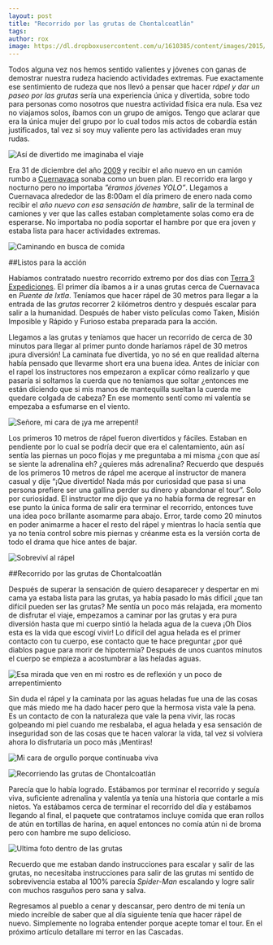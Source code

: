 ```yaml
---
layout: post
title: "Recorrido por las grutas de Chontalcoatlán"
tags: 
author: rox
image: https://dl.dropboxusercontent.com/u/1610385/content/images/2015/05/Terra-3-Expediciones-40-1.JPG
---
```

Todos alguna vez nos hemos sentido valientes y jóvenes con ganas de demostrar nuestra rudeza haciendo actividades extremas. Fue exactamente ese sentimiento de rudeza que nos llevó a pensar que hacer *rápel y dar un paseo por las grutas* sería una experiencia única y divertida, sobre todo para personas como nosotros que nuestra actividad física era nula. Esa vez no viajamos solos, íbamos con un grupo de amigos. Tengo que aclarar que era la única mujer del grupo por lo cual todos mis actos de cobardía están justificados, tal vez si soy muy valiente pero las actividades eran muy rudas.

![Así de divertido me imaginaba el viaje](https://dl.dropboxusercontent.com/u/1610385/content/images/2015/05/IMG_7311-1.JPG)

Era 31 de diciembre del año [2009](/tag/2009) y recibir el año nuevo en un camión rumbo a [Cuernavaca](/tag/cuernavaca) sonaba como un buen plan. El recorrido era largo y nocturno pero no importaba *”éramos jóvenes YOLO”*. Llegamos a Cuernavaca alrededor de las 8:00am el día primero de enero nada como recibir el *año nuevo con esa sensación de hambre*, salir de la terminal de camiones y ver que las calles estaban completamente solas como era de esperarse. No importaba no podía soportar el hambre por que era joven y estaba lista para hacer actividades extremas.

![Caminando en busca de comida](https://dl.dropboxusercontent.com/u/1610385/content/images/2015/05/P1020967.JPG)

##Listos para la acción

Habíamos contratado nuestro recorrido extremo por dos días con [Terra 3 Expediciones](http://www.t3expediciones.com/). El primer día íbamos a ir a unas grutas cerca de Cuernavaca en *Puente de Ixtla*. Teníamos que hacer rápel de 30 metros para llegar a la entrada de las *grutas* recorrer 2 kilómetros dentro y después escalar para salir a la humanidad. Después de haber visto películas como Taken, Misión Imposible y Rápido y Furioso estaba preparada para la acción.

Llegamos a las grutas y teníamos que hacer un recorrido de cerca de 30 minutos para llegar al primer punto donde haríamos rápel de 30 metros ¡pura diversión! La caminata fue divertida, yo no sé en que realidad alterna había pensado que llevarme short era una buena idea. Antes de iniciar con el rapel los instructores nos empezaron a explicar cómo realizarlo y que pasaría si soltamos la cuerda que no teníamos que soltar ¿entonces me están diciendo que si mis manos de mantequilla sueltan la cuerda me quedare colgada de cabeza? En ese momento sentí como mi valentía se empezaba a esfumarse en el viento. 

![Señore, mi cara de ¡ya me arrepentí!](https://dl.dropboxusercontent.com/u/1610385/content/images/2015/05/Terra-3-Expediciones-13-1.JPG)

Los primeros 10 metros de rápel fueron divertidos y fáciles. Estaban en pendiente por lo cual se podría decir que era el calentamiento, aún así sentía las piernas un poco flojas y me preguntaba a mi misma ¿con que así se siente la adrenalina eh? ¿quieres más adrenalina? Recuerdo que después de los primeros 10 metros de rápel me acerque al instructor de manera casual y dije “¡Que divertido! Nada más por curiosidad que pasa si una persona prefiere ser una gallina perder su dinero y abandonar el tour”. Solo por curiosidad. El instructor me dijo que ya no había forma de regresar en ese punto la única forma de salir era terminar el recorrido, entonces tuve una idea poco brillante asomarme para abajo. Error, tarde como 20 minutos en poder animarme a hacer el resto del rápel y mientras lo hacía sentía que ya no tenía control sobre mis piernas y créanme esta es la versión corta de todo el drama que hice antes de bajar.

![Sobreviví al rápel](https://dl.dropboxusercontent.com/u/1610385/content/images/2015/05/Terra-3-Expediciones-23-1.JPG)

##Recorrido por las grutas de Chontalcoatlán

Después de superar la sensación de quiero desaparecer y despertar en mi cama ya estaba lista para las grutas, ya había pasado lo más difícil ¿que tan difícil pueden ser las grutas? Me sentía un poco más relajada, era momento de disfrutar el viaje, empezamos a caminar por las grutas y era pura diversión hasta que mi cuerpo sintió la helada agua de la cueva ¡Oh Dios esta es la vida que escogí vivir! Lo difícil del agua helada es el primer contacto con tu cuerpo, ese contacto que te hace preguntar ¿por qué diablos pague para morir de hipotermia? Después de unos cuantos minutos el cuerpo se empieza a acostumbrar a las heladas aguas.

![Esa mirada que ven en mi rostro es de reflexión y un poco de arrepentimiento](https://dl.dropboxusercontent.com/u/1610385/content/images/2015/05/Terra-3-Expediciones-49-1.JPG)

Sin duda el rápel y la caminata por las aguas heladas fue una de las cosas que más miedo me ha dado hacer pero que la hermosa vista vale la pena. Es un contacto de con la naturaleza que vale la pena vivir, las rocas golpeando mi piel cuando me resbalaba, el agua helada y esa sensación de inseguridad son de las cosas que te hacen valorar la vida, tal vez si volviera ahora lo disfrutaría un poco más ¡Mentiras!

![Mi cara de orgullo porque continuaba viva](https://dl.dropboxusercontent.com/u/1610385/content/images/2015/05/Terra-3-Expediciones-34-1.JPG)

![Recorriendo las grutas de Chontalcoatlán](https://dl.dropboxusercontent.com/u/1610385/content/images/2015/05/Terra-3-Expediciones-55-1.JPG)

Parecía que lo había logrado. Estábamos por terminar el recorrido y seguía viva, suficiente adrenalina y valentía ya tenía una historia que contarle a mis nietos. Ya estábamos cerca de terminar el recorrido del día y estábamos llegando al final, el paquete que contratamos incluye comida que eran rollos de atún en tortillas de harina, en aquel entonces no comía atún ni de broma pero con hambre me supo delicioso.

![Ultima foto dentro de las grutas](https://dl.dropboxusercontent.com/u/1610385/content/images/2015/05/Terra-3-Expediciones-57-1--1-.JPG)

Recuerdo que me estaban dando instrucciones para escalar y salir de las grutas, no necesitaba instrucciones para salir de las grutas mi sentido de sobrevivencia estaba al 100% parecía *Spider-Man* escalando y logre salir con muchos rasguños pero sana y salva.

Regresamos al pueblo a cenar y descansar, pero dentro de mi tenía un miedo increíble de saber que al día siguiente tenía que hacer rápel de nuevo. Simplemente no lograba entender porque acepte tomar el tour. En el próximo artículo detallare mi terror en las Cascadas.